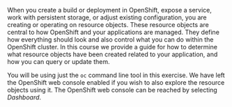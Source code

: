 When you create a build or deployment in OpenShift, expose a service, work with persistent storage, or adjust existing configuration, you are creating or operating on resource objects. These resource objects are central to how OpenShift and your applications are managed. They define how everything should look and also control what you can do within the OpenShift cluster. In this course we provide a guide for how to determine what resource objects have been created related to your application, and how you can query or update them.

You will be using just the ``oc`` command line tool in this exercise. We have left the OpenShift web console enabled if you wish to also explore the resource objects using it. The OpenShift web console can be reached by selecting _Dashboard_.
